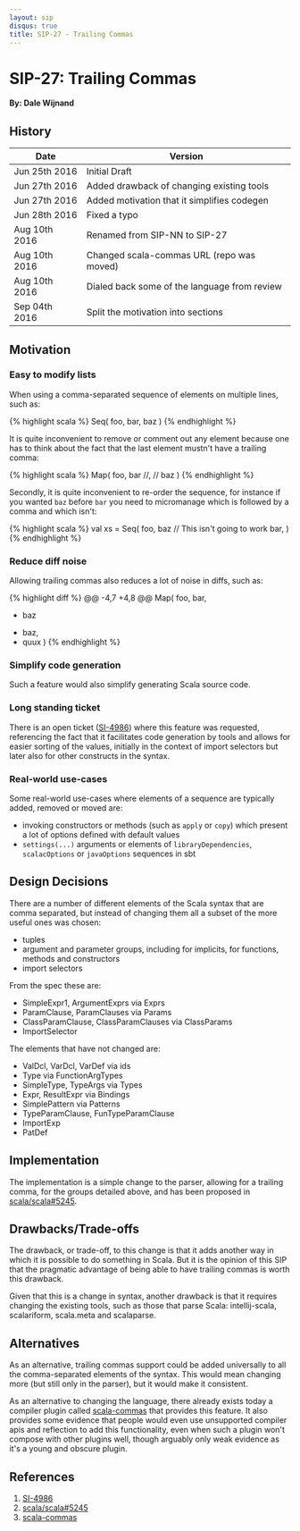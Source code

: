 ```yaml
---
layout: sip
disqus: true
title: SIP-27 - Trailing Commas
---
```


# SIP-27: Trailing Commas

**By: Dale Wijnand**

## History

| Date           | Version                                      |
| ---------------|----------------------------------------------|
| Jun 25th 2016  | Initial Draft                                |
| Jun 27th 2016  | Added drawback of changing existing tools    |
| Jun 27th 2016  | Added motivation that it simplifies codegen  |
| Jun 28th 2016  | Fixed a typo                                 |
| Aug 10th 2016  | Renamed from SIP-NN to SIP-27                |
| Aug 10th 2016  | Changed scala-commas URL (repo was moved)    |
| Aug 10th 2016  | Dialed back some of the language from review |
| Sep 04th 2016  | Split the motivation into sections           |

## Motivation

### Easy to modify lists

When using a comma-separated sequence of elements on multiple lines, such as:

{% highlight scala %}
Seq(
  foo,
  bar,
  baz
)
{% endhighlight %}

It is quite inconvenient to remove or comment out any element because one has to think about the fact that the last element mustn't have a trailing comma:

{% highlight scala %}
Map(
  foo,
  bar //,
//  baz
)
{% endhighlight %}

Secondly, it is quite inconvenient to re-order the sequence, for instance if you wanted `baz` before `bar` you need to micromanage which is followed by a comma and which isn't:

{% highlight scala %}
val xs = Seq(
  foo,
  baz   // This isn't going to work
  bar,
)
{% endhighlight %}

### Reduce diff noise

Allowing trailing commas also reduces a lot of noise in diffs, such as:

{% highlight diff %}
@@ -4,7 +4,8 @@
 Map(
   foo,
   bar,
-  baz
+  baz,
+  quux
 )
{% endhighlight %}

### Simplify code generation

Such a feature would also simplify generating Scala source code.

### Long standing ticket

There is an open ticket ([SI-4986][]) where this feature was requested, referencing the fact that it facilitates code generation by tools and allows for easier sorting of the values, initially in the context of import selectors but later also for other constructs in the syntax.

### Real-world use-cases

Some real-world use-cases where elements of a sequence are typically added, removed or moved are:

* invoking constructors or methods (such as `apply` or `copy`) which present a lot of options defined with default values
* `settings(...)` arguments or elements of `libraryDependencies`, `scalacOptions` or `javaOptions` sequences in sbt

## Design Decisions

There are a number of different elements of the Scala syntax that are comma separated, but instead of changing them all a subset of the more useful ones was chosen:

* tuples
* argument and parameter groups, including for implicits, for functions, methods and constructors
* import selectors

From the spec these are:

* SimpleExpr1, ArgumentExprs via Exprs
* ParamClause, ParamClauses via Params
* ClassParamClause, ClassParamClauses via ClassParams
* ImportSelector

The elements that have not changed are:

* ValDcl, VarDcl, VarDef via ids
* Type via FunctionArgTypes
* SimpleType, TypeArgs via Types
* Expr, ResultExpr via Bindings
* SimplePattern via Patterns
* TypeParamClause, FunTypeParamClause
* ImportExp
* PatDef

## Implementation

The implementation is a simple change to the parser, allowing for a trailing comma, for the groups detailed above, and has been proposed in [scala/scala#5245][].

## Drawbacks/Trade-offs

The drawback, or trade-off, to this change is that it adds another way in which it is possible to do something in Scala. But it is the opinion of this SIP that the pragmatic advantage of being able to have trailing commas is worth this drawback.

Given that this is a change in syntax, another drawback is that it requires changing the existing tools, such as those that parse Scala: intellij-scala, scalariform, scala.meta and scalaparse.

## Alternatives

As an alternative, trailing commas support could be added universally to all the comma-separated elements of the syntax. This would mean changing more (but still only in the parser), but it would make it consistent.

As an alternative to changing the language, there already exists today a compiler plugin called [scala-commas][] that provides this feature. It also provides some evidence that people would even use unsupported compiler apis and reflection to add this functionality, even when such a plugin won't compose with other plugins well, though arguably only weak evidence as it's a young and obscure plugin.

## References

1. [SI-4986][]
2. [scala/scala#5245][]
3. [scala-commas][]

[SI-4986]: https://issues.scala-lang.org/browse/SI-4986
[scala/scala#5245]: https://github.com/scala/scala/pull/524://github.com/scala/scala/pull/5245
[scala-commas]: https://github.com/47deg/scala-commas
